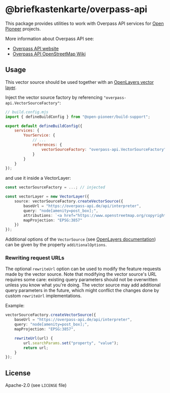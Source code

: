 # @briefkastenkarte/overpass-api

This package provides utilities to work with Overpass API services for [Open Pioneer](https://github.com/open-pioneer/) projects.

More information about Overpass API see:

-   [Overpass API website](http://overpass-api.de/)
-   [Overpass API OpenStreetMap Wiki](https://wiki.openstreetmap.org/wiki/Overpass_API)

## Usage

This vector source should be used together with an [OpenLayers vector layer](https://openlayers.org/en/latest/apidoc/module-ol_layer_Vector-VectorLayer.html).

Inject the vector source factory by referencing `"overpass-api.VectorSourceFactory"`:

```js
// build.config.mjs
import { defineBuildConfig } from "@open-pioneer/build-support";

export default defineBuildConfig({
    services: {
        YourService: {
            // ...
            references: {
                vectorSourceFactory: "overpass-api.VectorSourceFactory"
            }
        }
    }
});
```

and use it inside a VectorLayer:

```ts
const vectorSourceFactory = ...; // injected

const vectorLayer = new VectorLayer({
    source: vectorSourceFactory.createVectorSource({
        baseUrl = "https://overpass-api.de/api/interpreter",
        query: "node[amenity=post_box];",
        attributions: `<a href="https://www.openstreetmap.org/copyright/" title="Link: OpenStreetMap" aria-label="Link: OpenStreetMap" target="_blank">© OpenStreetMap contributors</a>`,
        mapProjection: "EPSG:3857"
    })
});
```

Additional options of the `VectorSource` (see [OpenLayers documentation](https://openlayers.org/en/latest/apidoc/module-ol_source_Vector-VectorSource.html)) can be given by the property `additionalOptions`.

### Rewriting request URLs

The optional `rewriteUrl` option can be used to modify the feature requests made by the vector source.
Note that modifying the vector source's URL requires some care: existing query parameters should not be overwritten unless you know what you're doing.
The vector source may add additional query parameters in the future, which might conflict the changes done by custom `rewriteUrl` implementations.

Example:

```ts
vectorSourceFactory.createVectorSource({
    baseUrl = "https://overpass-api.de/api/interpreter",
    query: "node[amenity=post_box];",
    mapProjection: "EPSG:3857",

    rewriteUrl(url) {
        url.searchParams.set("property", "value");
        return url;
    }
});
```

## License

Apache-2.0 (see `LICENSE` file)
